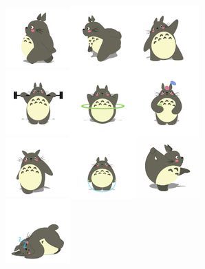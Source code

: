 <img src="https://github.com/Gzbox/personal-picture-storage/blob/master/images/long1.gif?raw=true" width = "150" align=center /><img src="https://github.com/Gzbox/personal-picture-storage/blob/master/images/long2.gif?raw=true" width = "150" align=center /><img src="https://github.com/Gzbox/personal-picture-storage/blob/master/images/long3.gif?raw=true" width = "150" align=center /><img src="https://github.com/Gzbox/personal-picture-storage/blob/master/images/long4.gif?raw=true" width = "150" align=center /><img src="https://github.com/Gzbox/personal-picture-storage/blob/master/images/long5.gif?raw=true" width = "150" align=center /><img src="https://github.com/Gzbox/personal-picture-storage/blob/master/images/long6.gif?raw=true" width = "150" align=center /><img src="https://github.com/Gzbox/personal-picture-storage/blob/master/images/long7.gif?raw=true" width = "150" align=center /><img src="https://github.com/Gzbox/personal-picture-storage/blob/master/images/long8.gif?raw=true" width = "150" align=center /><img src="https://github.com/Gzbox/personal-picture-storage/blob/master/images/long9.gif?raw=true" width = "150" align=center /><img src="https://github.com/Gzbox/personal-picture-storage/blob/master/images/long10.gif?raw=true" width = "150" align=center />
